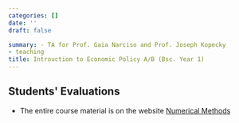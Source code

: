 ```yaml
---
categories: []
date: ''
draft: false

summary: - TA for Prof. Gaia Narciso and Prof. Joseph Kopecky
- teaching
title: Introuction to Economic Policy A/B (Bsc. Year 1) 
---
```



## Students' Evaluations

* The entire course material is on the website [Numerical Methods](https://floswald.github.io/NumericalMethods/)
